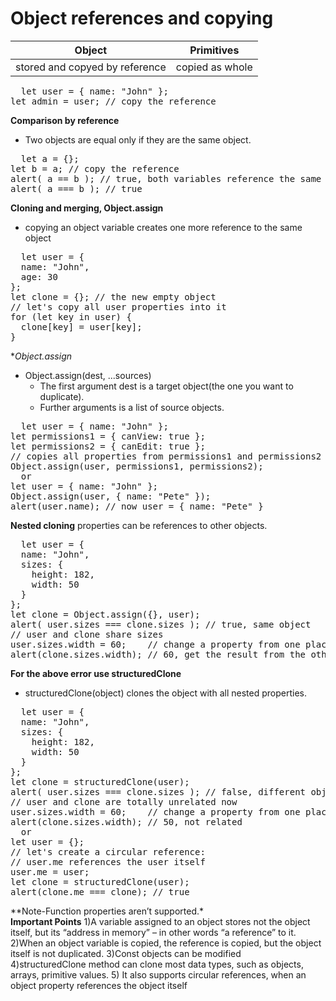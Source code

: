 # Object references and copying

| Object | Primitives |
| ------------- | ------------- |
| stored and copyed by reference  | copied as whole  |
<pre>
  let user = { name: "John" };
let admin = user; // copy the reference
</pre>
**Comparison by reference**<br/>
+ Two objects are equal only if they are the same object.<br/>
<pre>
  let a = {};
let b = a; // copy the reference
alert( a == b ); // true, both variables reference the same object
alert( a === b ); // true
</pre>
**Cloning and merging, Object.assign**<br/>
+ copying an object variable creates one more reference to the same object<br/>
<pre>
  let user = {
  name: "John",
  age: 30
};
let clone = {}; // the new empty object
// let's copy all user properties into it
for (let key in user) {
  clone[key] = user[key];
}
</pre>
**Object.assign*<br/>
+ Object.assign(dest, ...sources)<br/>
    + The first argument dest is a target object(the one you want to duplicate).<br/>
    + Further arguments is a list of source objects.<br/>
<pre>
  let user = { name: "John" };
let permissions1 = { canView: true };
let permissions2 = { canEdit: true };
// copies all properties from permissions1 and permissions2 into user
Object.assign(user, permissions1, permissions2);
  or
let user = { name: "John" };
Object.assign(user, { name: "Pete" });
alert(user.name); // now user = { name: "Pete" }
</pre>
**Nested cloning**
properties can be references to other objects.
<pre>
  let user = {
  name: "John",
  sizes: {
    height: 182,
    width: 50
  }
};
let clone = Object.assign({}, user);
alert( user.sizes === clone.sizes ); // true, same object
// user and clone share sizes
user.sizes.width = 60;    // change a property from one place
alert(clone.sizes.width); // 60, get the result from the other one
</pre>
**For the above error use structuredClone**
+ structuredClone(object) clones the object with all nested properties.
<pre>
  let user = {
  name: "John",
  sizes: {
    height: 182,
    width: 50
  }
};
let clone = structuredClone(user);
alert( user.sizes === clone.sizes ); // false, different objects
// user and clone are totally unrelated now
user.sizes.width = 60;    // change a property from one place
alert(clone.sizes.width); // 50, not related
  or
let user = {};
// let's create a circular reference:
// user.me references the user itself
user.me = user;
let clone = structuredClone(user);
alert(clone.me === clone); // true
</pre>
**Note-Function properties aren’t supported.*<br/>
**Important Points**
1)A variable assigned to an object stores not the object itself, but its “address in memory” – in other words “a reference” to it.<br/>
2)When an object variable is copied, the reference is copied, but the object itself is not duplicated.
3)Const objects can be modified<br/>
4)structuredClone method can clone most data types, such as objects, arrays, primitive values.
5) It also supports circular references, when an object property references the object itself
